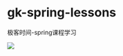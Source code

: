 # gk-spring-lessons
极客时间-spring课程学习

![](https://gitee.com/cbaj/blogImag/raw/master/img/20220320114141.png)